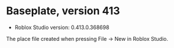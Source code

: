 # Baseplate, version 413
* Roblox Studio version: 0.413.0.368698

The place file created when pressing File -> New in Roblox Studio.